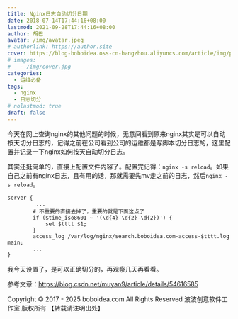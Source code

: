 ```yaml
---
title: Nginx日志自动切分日期
date: 2018-07-14T17:44:16+08:00
lastmod: 2021-09-28T17:44:16+08:00
author: 胡巴
avatar: /img/avatar.jpeg
# authorlink: https://author.site
cover: https://blog-boboidea.oss-cn-hangzhou.aliyuncs.com/article/img/posts/Nginx日志自动切分日期.jpg
# images:
#   - /img/cover.jpg
categories:
  - 运维必备
tags:
  - nginx
  - 日志切分
# nolastmod: true
draft: false
---
```


今天在网上查询nginx的其他问题的时候，无意间看到原来nginx其实是可以自动按天切分日志的，记得之前在公司看到公司的运维都是写脚本切分日志的，这里配置并记录一下nginx如何按天自动切分日志。

<!--more-->

其实还挺简单的，直接上配置文件内容了。配置完记得：`nginx -s reload`。如果自己之前有nginx日志，且有用的话，那就需要先mv走之前的日志，然后`nginx -s reload`。

    server {
             ...
            # 不重要的直接去掉了，重要的就是下面这点了
            if ($time_iso8601 ~ '(\d{4}-\d{2}-\d{2})') {
                set $tttt $1;
            }
            access_log /var/log/nginx/search.boboidea.com-access-$tttt.log main;
            ...
    }

我今天设置了，是可以正确切分的，再观察几天再看看。

参考文章：https://blog.csdn.net/muyan9/article/details/54616585

<!--declare-declare-->

Copyright &copy; 2017 - 2025 boboidea.com All Rights Reserved 波波创意软件工作室 版权所有 【转载请注明出处】
